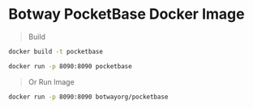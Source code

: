 # Botway PocketBase Docker Image

> Build

```bash
docker build -t pocketbase

docker run -p 8090:8090 pocketbase
```

> Or Run Image

```bash
docker run -p 8090:8090 botwayorg/pocketbase
```
